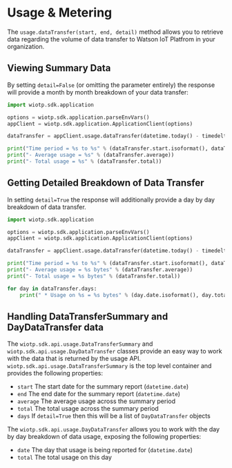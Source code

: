 # Usage & Metering

The `usage.dataTransfer(start, end, detail)` method allows you to retrieve data regarding the volume of data transfer to Watson IoT Platfrom in your organization.


## Viewing Summary Data

By setting `detail=False` (or omitting the parameter entirely) the response will provide a month by month breakdown of your data transfer:

```python
import wiotp.sdk.application

options = wiotp.sdk.application.parseEnvVars()
appClient = wiotp.sdk.application.ApplicationClient(options)

dataTransfer = appClient.usage.dataTransfer(datetime.today() - timedelta(days=10), datetime.today())

print("Time period = %s to %s" % (dataTransfer.start.isoformat(), dataTransfer.end.isoformat()))
print("- Average usage = %s" % (dataTransfer.average))
print("- Total usage = %s" % (dataTransfer.total))
```


## Getting Detailed Breakdown of Data Transfer

In setting `detail=True` the response will additionally provide a day by day breakdown of data transfer.

```python
import wiotp.sdk.application

options = wiotp.sdk.application.parseEnvVars()
appClient = wiotp.sdk.application.ApplicationClient(options)

dataTransfer = appClient.usage.dataTransfer(datetime.today() - timedelta(days=10), datetime.today(), True)

print("Time period = %s to %s" % (dataTransfer.start.isoformat(), dataTransfer.end.isoformat()))
print("- Average usage = %s bytes" % (dataTransfer.average))
print("- Total usage = %s bytes" % (dataTransfer.total))

for day in dataTransfer.days:
    print(" * Usage on %s = %s bytes" % (day.date.isoformat(), day.total) )

```


## Handling DataTransferSummary and DayDataTransfer data

The `wiotp.sdk.api.usage.DataTransferSummary` and `wiotp.sdk.api.usage.DayDataTransfer` classes provide an easy way to work with the data that is returned by the usage API.  `wiotp.sdk.api.usage.DataTransferSummary` is the top level container and provides the following properties:

- `start` The start date for the summary report (`datetime.date`)
- `end` The end date for the summary report (`datetime.date`)
- `average` The average usage across the summary period
- `total` The total usage across the summary period
- `days` If `detail=True` then this will be a list of `DayDataTransfer` objects

The `wiotp.sdk.api.usage.DayDataTransfer` allows you to work with the day by day breakdown of data usage, exposing the following properties:

- `date` The day that usage is being reported for (`datetime.date`)
- `total` The total usage on this day
